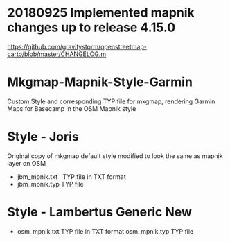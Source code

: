 # 20180925 Implemented mapnik changes up to release 4.15.0
https://github.com/gravitystorm/openstreetmap-carto/blob/master/CHANGELOG.m

# Mkgmap-Mapnik-Style-Garmin
Custom Style and corresponding TYP file for mkgmap, rendering Garmin Maps for Basecamp in the OSM Mapnik style
 
# Style - Joris
Original copy of mkgmap default style modified to look the same as mapnik layer on OSM

- jbm_mpnik.txt   TYP file in TXT format
- jbm_mpnik.typ   TYP file

# Style - Lambertus Generic New
- osm_mpnik.txt   TYP file in TXT format
 osm_mpnik.typ   TYP file

